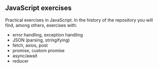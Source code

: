 ## **JavaScript exercises**


Practical exercises in JavaScript. In the history of the repository you will find, among others, exercises with: 

- error handling, exception handling
- JSON (parsing, stringifying)
- fetch, axios, post
- promise, custom promise
- async/await
- reducer